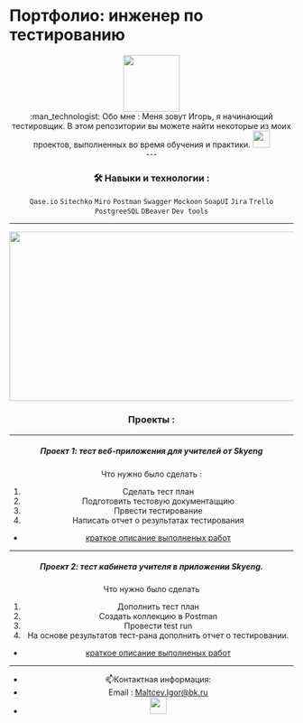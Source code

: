 # Портфолио: инженер по тестированию

<div id="header" align="center">
  <img src="https://media.giphy.com/media/Ll22OhMLAlVDb8UQWe/giphy.gif" width="100"/>
</div>
<div id="header" align="center">
</div>

<div id="header" align="center">
 :man_technologist: Обо мне :
Меня зовут Игорь, я начинающий тестировщик.
В этом репозитории вы можете найти некоторые из моих проектов, выполненных во время обучения и практики.  <img src="https://media.giphy.com/media/WUlplcMpOCEmTGBtBW/giphy.gif" width="30">
<div id="header" align="center">
---

### :hammer_and_wrench: Навыки и технологии :
 ``Qase.io``  ``Sitechko``   ``Miro``  ``Postman``  ``Swagger``  ``Mockoon``  ``SoapUI`` 
 ``Jira`` ``Trello``  ``PostgreeSQL``  ``DBeaver``  ``Dev tools``

---

<div align="center">
  <img src="https://media.giphy.com/media/l4WuUJXSe4z6ebAym3/giphy.gif" width="600" height="300"/>
</div>

### Проекты :

---

##### Проект 1: тест веб-приложения для учителей от Skyeng
Что нужно было сделать :
1. Сделать тест план
2. Подготовить тестовую документаццию
3. Првести тестирование
4. Написать отчет о результатах тестирования

- [краткое описание выполненых работ](https://github.com/Igor-Maltcev/QA-tester/blob/main/Project_1/WebSkyeng..md/)

---

 ##### Проект 2: тест кабинета учителя в приложении Skyeng.
Что нужно было сделать
1. Дополнить тест план
2. Создать коллекцию в Postman
3. Провести test run
4. На основе результатов тест-рана дополнить отчет о тестировании.
- [краткое описание выполненых работ](https://github.com/Igor-Maltcev/QA-tester/blob/main/Project_2/CabinetSkyeng.md/)
---

- :mailbox:Контактная информация: 
- Email : Maltcev.Igor@bk.ru
- [<img src="https://upload.wikimedia.org/wikipedia/commons/8/82/Telegram_logo.svg" width="30">](https://t.me/MaltcevIgor/)





